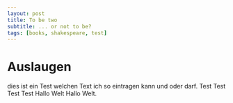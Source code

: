 ```yaml
---
layout: post
title: To be two
subtitle: ... or not to be?
tags: [books, shakespeare, test]
---
```


# Auslaugen

dies ist ein Test welchen Text ich so eintragen kann und oder darf.
Test Test Test Test Hallo Welt Hallo Welt.
